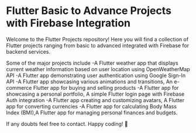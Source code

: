 # Flutter Basic to Advance Projects with Firebase Integration

Welcome to the Flutter Projects repository! Here you will find a collection of Flutter projects ranging from basic to advanced integrated with Firebase for backend services. 

Some of the major projects include 
-A Flutter weather app that displays current weather information based on user location using OpenWeatherMap API
-A Flutter app demonstrating user authentication using Google Sign-In API
-A Flutter app showcasing various animations and transitions, An e-commerce Flutter app for buying and selling products
-A Flutter app for showcasing a personal portfolio, A simple Flutter login page with Firebase Auth integration
-A Flutter app creating and customizing avatars, A Flutter app for converting currencies 
-A Flutter app for calculating Body Mass Index (BMI),A Flutter app for managing personal finances and budgets.

If any doubts feel free to contact.
Happy coding! 🚀
